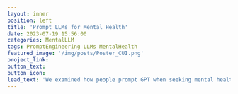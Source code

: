 ```yaml
---
layout: inner
position: left
title: 'Prompt LLMs for Mental Health'
date: 2023-07-19 15:56:00
categories: MentalLLM
tags: PromptEngineering LLMs MentalHealth
featured_image: '/img/posts/Poster_CUI.png'
project_link: 
button_text: 
button_icon: 
lead_text: 'We examined how people prompt GPT when seeking mental health support.'
---
```

